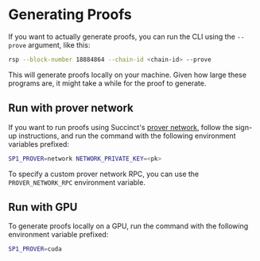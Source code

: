 # Generating Proofs

If you want to actually generate proofs, you can run the CLI using the `--prove` argument, like this:

```bash
rsp --block-number 18884864 --chain-id <chain-id> --prove
```

This will generate proofs locally on your machine. Given how large these programs are, it might take a while for the proof to generate.

## Run with prover network

If you want to run proofs using Succinct's [prover network](https://docs.succinct.xyz/docs/sp1/generating-proofs/prover-network), follow the sign-up instructions, and run the command with the following environment variables prefixed:

```bash
SP1_PROVER=network NETWORK_PRIVATE_KEY=<pk>
```

To specify a custom prover network RPC, you can use the `PROVER_NETWORK_RPC` environment variable.

## Run with GPU

To generate proofs locally on a GPU, run the command with the following environment variable prefixed:

```bash
SP1_PROVER=cuda
```